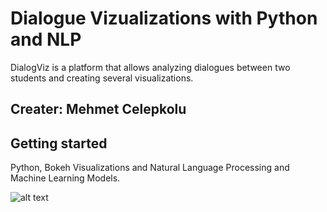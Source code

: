 # Dialogue Vizualizations with Python and NLP


DialogViz is a platform that allows analyzing dialogues between two students and creating several visualizations. 

## Creater: Mehmet Celepkolu

## Getting started
Python, Bokeh Visualizations and Natural Language Processing and Machine Learning Models.

<!-- # Running
Open a Command Prompt or Terminal in the repository and run: -->


![alt text](https://github.com/mckolu/DialogViz/blob/main/Picture1.png)
